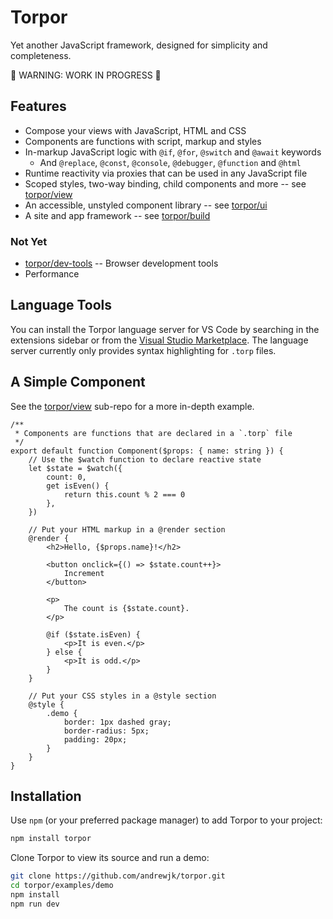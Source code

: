 # Torpor

Yet another JavaScript framework, designed for simplicity and completeness.

🚧 WARNING: WORK IN PROGRESS 🚧

## Features

- Compose your views with JavaScript, HTML and CSS
- Components are functions with script, markup and styles
- In-markup JavaScript logic with `@if`, `@for`, `@switch` and `@await` keywords
  - And `@replace`, `@const`, `@console`, `@debugger`, `@function` and `@html`
- Runtime reactivity via proxies that can be used in any JavaScript file
- Scoped styles, two-way binding, child components and more -- see [torpor/view](./packages/view)
- An accessible, unstyled component library -- see [torpor/ui](./packages/ui)
- A site and app framework -- see [torpor/build](./packages/build)

### Not Yet

- [torpor/dev-tools](./dev-tools) -- Browser development tools
- Performance

## Language Tools

You can install the Torpor language server for VS Code by searching in the extensions sidebar or from the [Visual Studio Marketplace](https://marketplace.visualstudio.com/items?itemName=Torpor.torpor). The language server currently only provides syntax highlighting for `.torp` files.

## A Simple Component

See the [torpor/view](./packages/view) sub-repo for a more in-depth example.

```
/**
 * Components are functions that are declared in a `.torp` file
 */
export default function Component($props: { name: string }) {
    // Use the $watch function to declare reactive state
    let $state = $watch({
        count: 0,
        get isEven() {
            return this.count % 2 === 0
        },
    })

    // Put your HTML markup in a @render section
    @render {
        <h2>Hello, {$props.name}!</h2>

        <button onclick={() => $state.count++}>
            Increment
        </button>

        <p>
            The count is {$state.count}.
        </p>

        @if ($state.isEven) {
            <p>It is even.</p>
        } else {
            <p>It is odd.</p>
        }
    }

    // Put your CSS styles in a @style section
    @style {
        .demo {
            border: 1px dashed gray;
            border-radius: 5px;
            padding: 20px;
        }
    }
}

```

## Installation

Use `npm` (or your preferred package manager) to add Torpor to your project:

```bash
npm install torpor
```

Clone Torpor to view its source and run a demo:

```bash
git clone https://github.com/andrewjk/torpor.git
cd torpor/examples/demo
npm install
npm run dev
```

